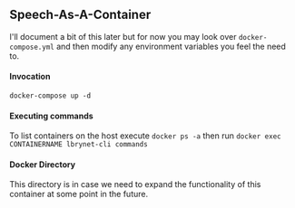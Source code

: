 ## Speech-As-A-Container

I'll document a bit of this later but for now you may look over ```docker-compose.yml``` and then modify any environment variables you feel the need to.

#### Invocation

```docker-compose up -d```

#### Executing commands

To list containers on the host execute `docker ps -a` then run `docker exec CONTAINERNAME lbrynet-cli commands`

#### Docker Directory

This directory is in case we need to expand the functionality of this container at some point in the future.
